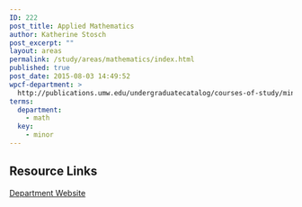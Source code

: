 ```yaml
---
ID: 222
post_title: Applied Mathematics
author: Katherine Stosch
post_excerpt: ""
layout: areas
permalink: /study/areas/mathematics/index.html
published: true
post_date: 2015-08-03 14:49:52
wpcf-department: >
  http://publications.umw.edu/undergraduatecatalog/courses-of-study/minors/apmt/
terms:
  department:
    - math
  key:
    - minor
---
```


<!-- Types Custom Fields: -->

<!-- resource-links -->
## Resource Links

<!-- department -->
[Department Website](http://publications.umw.edu/undergraduatecatalog/courses-of-study/minors/apmt/)

<!-- End department -->

<!-- End resource-links -->

<!-- End Types Custom Fields -->